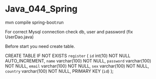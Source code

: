 # Java_044_Spring

mvn compile spring-boot:run

For correct Mysql connection check db, user and password (fix UserDao.java)

Before start you need create table.

CREATE TABLE IF NOT EXISTS `register` (
  `id` int(10) NOT NULL AUTO_INCREMENT,
  `name` varchar(100) NOT NULL,
  `password` varchar(100) NOT NULL,
  `email` varchar(100) NOT NULL,
  `sex` varchar(100) NOT NULL,
  `country` varchar(100) NOT NULL,
  PRIMARY KEY (`id`)
);